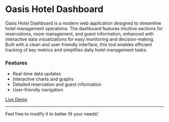 # Oasis Hotel Dashboard

Oasis Hotel Dashboard is a modern web application designed to streamline hotel management operations. The dashboard features intuitive sections for reservations, room management, and guest information, enhanced with interactive data visualizations for easy monitoring and decision-making. Built with a clean and user-friendly interface, this tool enables efficient tracking of key metrics and simplifies daily hotel management tasks.

### Features
- Real-time data updates
- Interactive charts and graphs
- Detailed reservation and guest information
- User-friendly navigation

[Live Demo](https://main--oasis-hotel-dashboard.netlify.app/dashboard)

---

Feel free to modify it to better fit your needs!
